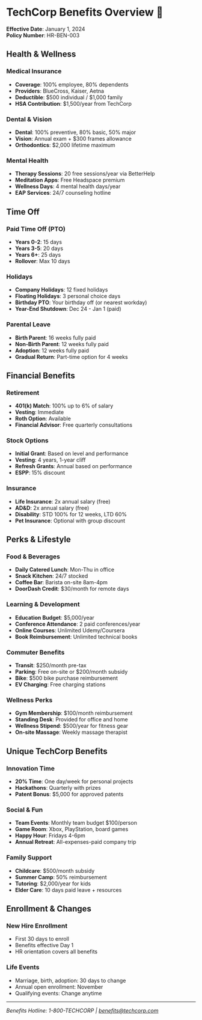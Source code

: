 # TechCorp Benefits Overview 🎁

**Effective Date**: January 1, 2024  
**Policy Number**: HR-BEN-003

## Health & Wellness

### Medical Insurance
- **Coverage**: 100% employee, 80% dependents
- **Providers**: BlueCross, Kaiser, Aetna
- **Deductible**: $500 individual / $1,000 family
- **HSA Contribution**: $1,500/year from TechCorp

### Dental & Vision
- **Dental**: 100% preventive, 80% basic, 50% major
- **Vision**: Annual exam + $300 frames allowance
- **Orthodontics**: $2,000 lifetime maximum

### Mental Health
- **Therapy Sessions**: 20 free sessions/year via BetterHelp
- **Meditation Apps**: Free Headspace premium
- **Wellness Days**: 4 mental health days/year
- **EAP Services**: 24/7 counseling hotline

## Time Off

### Paid Time Off (PTO)
- **Years 0-2**: 15 days
- **Years 3-5**: 20 days  
- **Years 6+**: 25 days
- **Rollover**: Max 10 days

### Holidays
- **Company Holidays**: 12 fixed holidays
- **Floating Holidays**: 3 personal choice days
- **Birthday PTO**: Your birthday off (or nearest workday)
- **Year-End Shutdown**: Dec 24 - Jan 1 (paid)

### Parental Leave
- **Birth Parent**: 16 weeks fully paid
- **Non-Birth Parent**: 12 weeks fully paid
- **Adoption**: 12 weeks fully paid
- **Gradual Return**: Part-time option for 4 weeks

## Financial Benefits

### Retirement
- **401(k) Match**: 100% up to 6% of salary
- **Vesting**: Immediate
- **Roth Option**: Available
- **Financial Advisor**: Free quarterly consultations

### Stock Options
- **Initial Grant**: Based on level and performance
- **Vesting**: 4 years, 1-year cliff
- **Refresh Grants**: Annual based on performance
- **ESPP**: 15% discount

### Insurance
- **Life Insurance**: 2x annual salary (free)
- **AD&D**: 2x annual salary (free)
- **Disability**: STD 100% for 12 weeks, LTD 60%
- **Pet Insurance**: Optional with group discount

## Perks & Lifestyle

### Food & Beverages
- **Daily Catered Lunch**: Mon-Thu in office
- **Snack Kitchen**: 24/7 stocked
- **Coffee Bar**: Barista on-site 8am-4pm
- **DoorDash Credit**: $30/month for remote days

### Learning & Development
- **Education Budget**: $5,000/year
- **Conference Attendance**: 2 paid conferences/year
- **Online Courses**: Unlimited Udemy/Coursera
- **Book Reimbursement**: Unlimited technical books

### Commuter Benefits
- **Transit**: $250/month pre-tax
- **Parking**: Free on-site or $200/month subsidy
- **Bike**: $500 bike purchase reimbursement
- **EV Charging**: Free charging stations

### Wellness Perks
- **Gym Membership**: $100/month reimbursement
- **Standing Desk**: Provided for office and home
- **Wellness Stipend**: $500/year for fitness gear
- **On-site Massage**: Weekly massage therapist

## Unique TechCorp Benefits

### Innovation Time
- **20% Time**: One day/week for personal projects
- **Hackathons**: Quarterly with prizes
- **Patent Bonus**: $5,000 for approved patents

### Social & Fun
- **Team Events**: Monthly team budget $100/person
- **Game Room**: Xbox, PlayStation, board games
- **Happy Hour**: Fridays 4-6pm
- **Annual Retreat**: All-expenses-paid company trip

### Family Support
- **Childcare**: $500/month subsidy
- **Summer Camp**: 50% reimbursement
- **Tutoring**: $2,000/year for kids
- **Elder Care**: 10 days paid leave + resources

## Enrollment & Changes

### New Hire Enrollment
- First 30 days to enroll
- Benefits effective Day 1
- HR orientation covers all benefits

### Life Events
- Marriage, birth, adoption: 30 days to change
- Annual open enrollment: November
- Qualifying events: Change anytime

---
*Benefits Hotline: 1-800-TECHCORP | benefits@techcorp.com*
